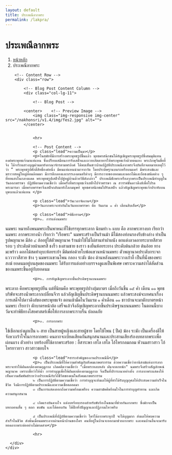 ```yaml
---
layout: default
title: ประเพณีลากพระ
permalink: /lakpra/
---
```



<div class="container">
<!-- Page Heading/Breadcrumbs -->
  <div class="row">
            <div class="col-lg-12">
                <h1 class="page-header">ประเพณีลากพระ
                </h1>
                <ol class="breadcrumb">
                    <li><a href="../index.html">หน้าหลัก</a>
                    </li>
                    <li class="active">ประเพณีลากพระ</li>
                </ol>
            </div>
        </div>
        <!-- /.row -->

        <!-- Content Row -->
        <div class="row">

            <!-- Blog Post Content Column -->
            <div class="col-lg-11">

                <!-- Blog Post -->

            <center>    <!-- Preview Image -->
                <img class="img-responsive img-center" src="/nakhonsri/v1.4/img/fes2.jpg" alt="">
            </center>


                <hr>

                <!-- Post Content -->
                <p class="lead">ความเป็นมา</p>
                <p>ในสมัยที่มีการสร้างพระพุทธรูปขึ้นแล้ว พุทธศาสนิกชนได้อัญเชิญพระพุทธรูปซึ่งสมมุติแทนองค์พระพุทธเจ้ามาแห่แหน ซึ่งเปรียบเสมือนการรับเสด็จและถวายภัตตาหารให้พระพุทธเจ้าด้วยตนเอง พระภิกษุจีนชื่ออี้จิง ได้จาริกแสวงบุญผ่านมายังอาณาจักรตามพรลิงค์ ได้พบเห็นชาวบ้านปฏิบัติประเพณีลากพระจึงบันทึกจดหมายเหตุไว้ว่า “ พระพุทธรูปศักดิ์สิทธิ์องค์หนึ่ง มีคนแห่แหนนำมาจากวัด โดยประดิษฐานบนรถหรือบนแคร่ มีพระสงฆ์และฆราวาสหมู่ใหญ่ห้อมล้อมมา มีการตีกลองและบรรเลงดนตรีต่างๆ มีการถวายของหอมและดอกไม้และถือธงชนิดต่าง ๆ ที่ทอแสงในกลางแดด พระพุทธรูปเสด็จไปสู่หมู่บ้านด้วยวิธีดังกล่าว” ประเพณีชักพระหรือลากพระเป็นประเพณีทำบุญในวันออกพรรษา ปฏิบัติตามความเชื่อว่า เมื่อครั้งที่พระพุทธเจ้าเสด็จไปจำพรรษา ณ สวรรค์ชั้นดาวดึงส์เพื่อโปรดพระมารดา เมื่อครบพรรษาจึงเสด็จกลับมายังโลกมนุษย์ พุทธศาสนิกชนไปรับเสด็จ แล้วอัญเชิญพระพุทธเจ้าประทับบนบุษบกแล้วแห่แหน </p>

                <p class="lead">วันเวลาจัดงาน</p>
                <p>วันลากพระจะทำกันในวันออกพรรษา คือ วันแรม ๑ ค่ำ เดือนสิบเอ็ด</p>

                <p class="lead">พิธีกรรม</p>
                <p>๑. การแต่งนมพระ
นมพระ หมายถึงพนมพระเป็นพาหนะที่ใช้บรรทุกพระลาก นิยมทำ ๒ แบบ คือ ลากพระทางบก เรียกว่า นมพระ ลากพระทางน้ำ เรียกว่า "เรือพระ" นมพระสร้างเป็นร้านม้า มีไม้สองท่อนรองรับข้างล่าง ทำเป็นรูปพญานาค มีล้อ ๔ ล้ออยู่ใต้ตัวพญานาค ร้านม้าใช้ไม้ไผ่สานทำฝาผนัง ตกแต่งลวดลายระบายสีสวย รอบ ๆ ประดับด้วยผ้าแพรสี ธงริ้ว ธงสามชาย ธงราว ธงยืนห้อยระยาง ประดับต้นกล้วย ต้นอ้อย ทางมะพร้าว ดอกไม้สดทำอุบะห้อยระย้า มีต้มห่อด้วยใบพ้อแขวนหน้านมพระ ตัวพญานาคประดับกระจกแวววาวสีสวย ข้าง ๆ นมพระแขวนโพน กลอง ระฆัง ฆ้อง ด้านหลังนมพระวางเก้าอี้ เป็นที่นั่งของพระสงฆ์ ยอดนมอยู่บนสุดของนมพระ ได้รับการแต่งอย่างบรรจงดูแลเป็นพิเศษ เพราะความสง่าได้สัดส่วนของนมพระขึ้นอยู่กับยอดนม</p>

                <p>๒. การอัญเชิญพระลากขึ้นประดิษฐานบนนมพระ
พระลาก คือพระพุทธรูปยืน แต่ที่นิยมคือ พระพุทธรูปปางอุ้มบาตร เมื่อถึงวันขึ้น ๑๕ ค่ำ เดือน ๑๑ พุทธบริษัทจะสรงน้ำพระลากเปลี่ยนจีวร แล้วอัญเชิญขึ้นประดิษฐานบนนมพระ แล้วพระสงฆ์จะเทศนาเรื่องการเสด็จไปดาวดึงส์ของพระพุทธเจ้า ตอนเช้ามืดในวันแรม ๑ ค่ำเดือน ๑๑ ชาวบ้านจะมาตักบาตรหน้านมพระ เรียกว่า ตักบาตรหน้าล้อ เสร็จแล้วจึงอัญเชิญพระลากขึ้นประดิษฐานบนนมพระ ในตอนนี้บางวัดจะทำพิธีทางไสยศาสตร์เพื่อให้การลากพระราบรื่น ปลอดภัย</p>

                <p>๓. การลากพระ
ใช้เชือกแบ่งผูกเป็น ๒ สาย เป็นสายผู้หญิงและสายผู้ชาย โดยใช้โพน ( ปืด) ฆ้อง ระฆัง เป็นเครื่องตีให้จังหวะเร้าใจในการลากพระ คนลากจะเบียดเสียดกันสนุกสนานและประสานเสียงร้องบทลากพระเพื่อผ่อนแรง
ตัวอย่าง บทร้องที่ใช้ลากพระสร้อย :
อี้สาระพา เฮโล เฮโล
ไอ้ไหรกลมกลม หัวนมสาวสาว
ไอ้ไหรยาวยาว สาวสาวชอบใจ</p>

                <p class="lead">สาระสำคัญของงานประเพณีนี้</p>
                <p>๑ เป็นประเพณีที่ให้ความสำคัญกับสังคมเกษตรกรรม ด้วยความเชื่อว่าอานิสงฆ์แห่งการลากพระจะทำให้ฝนตกต้องตามฤดูกาล เกิดคติความเชื่อว่า "เมื่อพระหลบหลัง ฝนจะตกหนัก" นมพระจึงสร้างสัญลักษณ์พญานาค เพราะเชื่อว่าให้น้ำ การทำบุญเพื่อให้ฝนตกต้องตามฤดูกาล จึงเป็นที่ปรารถนาอย่างยิ่ง การลากพระแสดงให้เห็นความสัมพันธ์ระหว่างประเพณีกับวิถีชีวิตของคนในสังคมเกษตรกรรม
                ๒ เป็นการปฏิบัติตามความเชื่อว่า การทำบุญจะส่งผลให้ผู้ที่ทำได้รับบุญกุศลให้ประสบความสำเร็จในชีวิต จึงมีการปฏิบัติตามประเพณีและความเชื่อตลอดมา
                ๓ เป็นการแสดงออกถึงความพร้อมเพรียง ความสามัคคีพร้อมใจในการทำบุญทำทาน และเกิดความสนุกสนาน

                ๔ เกิดแรงบันดาลใจ แต่งบทร้อยกรองสำหรับขับร้องในขณะที่ช่วยกันลากพระ ซึ่งมักจะเป็นบทกลอนสั้น ๆ ตลก ขบขัน และโต้ตอบกัน ได้ฝึกทั้งปัญญาและปฏิภาณไหวพริบ

                ๕ เป็นประเพณีที่ปฏิบัติตามความเชื่อว่า ใครได้ลากพระทุกปี จะได้บุญมาก ส่งผลให้พบความสำเร็จในชีวิต ดังนั้นเมื่อนมพระลากผ่านหน้าบ้านของใคร คนที่อยู่ในบ้านจะออกมาช่วยลากพระ และคนบ้านอื่นจะมารับทอดลากพระต่ออย่างไม่ขาดสาย</p>

                <hr>

      </div>
    </div>
  </div>
